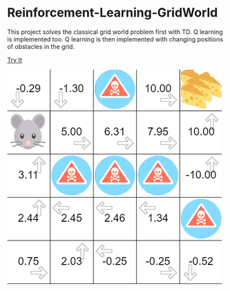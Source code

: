 # Reinforcement-Learning-GridWorld

This project solves the classical grid world problem first with TD. Q learning is implemented too. Q learning is then implemented with changing positions of obstacles in the grid.

[Try It](https://axellben.github.io/Reinforcement-Learning-GridWorld/MAZE/)

![](assets/maze.gif)
